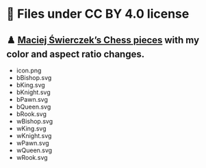 # 📄 Files under CC BY 4.0 license

## ♟️ [Maciej Świerczek’s Chess pieces](https://www.figma.com/community/file/971870797656870866/chess-simple-assets) with my color and aspect ratio changes.
- icon.png
- bBishop.svg
- bKing.svg
- bKnight.svg
- bPawn.svg
- bQueen.svg
- bRook.svg
- wBishop.svg
- wKing.svg
- wKnight.svg
- wPawn.svg
- wQueen.svg
- wRook.svg